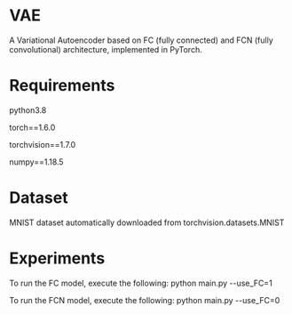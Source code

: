 # VAE
A Variational Autoencoder based on FC (fully connected) and FCN (fully convolutional) architecture, implemented in PyTorch.

# Requirements
python3.8

torch==1.6.0

torchvision==1.7.0

numpy==1.18.5


# Dataset
MNIST dataset automatically downloaded from torchvision.datasets.MNIST


# Experiments
To run the FC model, execute the following:
python main.py --use_FC=1 

To run the FCN model, execute the following:
python main.py --use_FC=0

